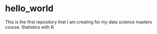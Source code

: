 # hello_world
This is the first repository that I am creating for my data science masters course. Statistics with R
